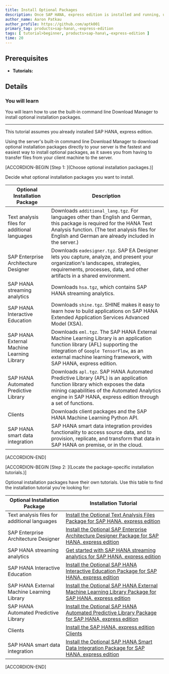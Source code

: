 ```yaml
---
title: Install Optional Packages
description: Once SAP HANA, express edition is installed and running, use the server's built-in command line Download Manager to download optional installation packages directly to your system.
author_name: Aaron Patkau
author_profile: https://github.com/aptk001
primary_tag: products>sap-hana\,-express-edition
tags: [ tutorial>beginner, products>sap-hana\,-express-edition ]
time: 20
---
```


<!-- loio6bb4c7e861654519bb922e7e80a77a0b -->

## Prerequisites
 - **Tutorials:**  

## Details
### You will learn
You will learn how to use the built-in command line Download Manager to install optional installation packages.

---

This tutorial assumes you already installed SAP HANA, express edition.

Using the server's built-in command line Download Manager to download optional installation packages directly to your server is the fastest and easiest way to install optional packages, as it saves you from having to transfer files from your client machine to the server.

[ACCORDION-BEGIN [Step 1: ](Choose optional installation packages.)]

Decide what optional installation packages you want to install.

|Optional Installation Package|Description|
|-----------------------------|-----------|
|Text analysis files for additional languages|Downloads `additional_lang.tgz`. For languages other than English and German, this package is required for the HANA Text Analysis function. (The text analysis files for English and German are already included in the server.)|
|SAP Enterprise Architecture Designer|Downloads `eadesigner.tgz`. SAP EA Designer lets you capture, analyze, and present your organization's landscapes, strategies, requirements, processes, data, and other artifacts in a shared environment.|
|SAP HANA streaming analytics|Downloads `hsa.tgz`, which contains SAP HANA streaming analytics.|
|SAP HANA Interactive Education|Downloads `shine.tgz`. SHINE makes it easy to learn how to build applications on SAP HANA Extended Application Services Advanced Model (XSA).|
|SAP HANA External Machine Learning Library|Downloads `eml.tgz`. The SAP HANA External Machine Learning Library is an application function library (AFL) supporting the integration of `Google TensorFlow`, as an external machine learning framework, with SAP HANA, express edition.|
|SAP HANA Automated Predictive Library|Downloads `apl.tgz`. SAP HANA Automated Predictive Library (APL) is an application function library which exposes the data mining capabilities of the Automated Analytics engine in SAP HANA, express edition through a set of functions.|
|Clients|Downloads client packages and the SAP HANA Machine Learning Python API.|
|SAP HANA smart data integration|SAP HANA smart data integration provides functionality to access source data, and to provision, replicate, and transform that data in SAP HANA on premise, or in the cloud.|

[ACCORDION-END]

[ACCORDION-BEGIN [Step 2: ](Locate the package-specific installation tutorials.)]

Optional installation packages have their own tutorials. Use this table to find the installation tutorial you're looking for:

|Optional Installation Package|Installation Tutorial|
|-----------------------------|---------------------|
|Text analysis files for additional languages|[Install the Optional Text Analysis Files Package for SAP HANA, express edition](https://developers.sap.com/tutorials/hxe-ua-text-analysis-binary.html)|
|SAP Enterprise Architecture Designer|[Install the Optional SAP Enterprise Architecture Designer Package for SAP HANA, express edition](https://developers.sap.com/tutorials/hxe-ua-installing-eads-binary.html) |
|SAP HANA streaming analytics| [Get started with SAP HANA streaming analytics for SAP HANA, express edition](https://developers.sap.com/group.sds-hxe-get-started.html) |
|SAP HANA Interactive Education| [Install the Optional SAP HANA Interactive Education Package for SAP HANA, express edition](https://developers.sap.com/tutorials/hxe-ua-shine-binary.html) |
|SAP HANA External Machine Learning Library| [Install the Optional SAP HANA External Machine Learning Library Package for SAP HANA, express edition](https://developers.sap.com/tutorials/hxe-ua-eml-binary.html) |
|SAP HANA Automated Predictive Library| [Install the Optional SAP HANA Automated Predictive Library Package for SAP HANA, express edition](https://developers.sap.com/tutorials/hxe-ua-apl-binary.html) |
|Clients| [Install the SAP HANA, express edition Clients](https://developers.sap.com/group.hxe-install-clients.html) |
|SAP HANA smart data integration| [Install the Optional SAP HANA Smart Data Integration Package for SAP HANA, express edition](https://developers.sap.com/tutorials/hxe-ua-sdi-binary.html) |

[ACCORDION-END]
